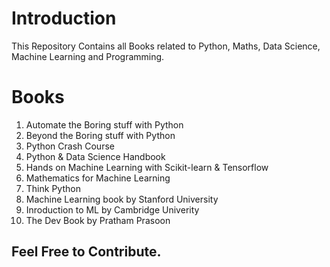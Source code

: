 # Introduction

This Repository Contains all Books related to Python, Maths, Data Science, Machine Learning and Programming.

# Books

1. Automate the Boring stuff with Python
2. Beyond the Boring stuff with Python 
3. Python Crash Course
4. Python & Data Science Handbook
5. Hands on Machine Learning with Scikit-learn & Tensorflow
6. Mathematics for Machine Learning
7. Think Python
8. Machine Learning book by Stanford University
9. Inroduction to ML by Cambridge Univerity
10. The Dev Book by Pratham Prasoon

## Feel Free to Contribute.
